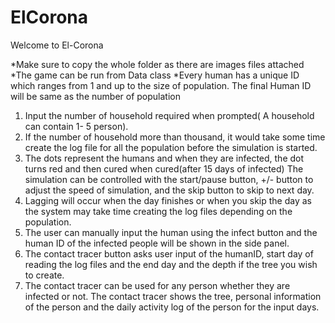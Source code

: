 # ElCorona
Welcome to El-Corona

*Make sure to copy the whole folder as there are images files attached 
*The game can be run from Data class
*Every human has a unique ID which ranges from 1 and up to the size of population. The final Human ID will be same as the number of population

1. Input the number of household required when prompted( A household can contain 1- 5 person).
2. If the number of household more than thousand, it would take some time create the log file for all the population before the simulation is started.
3. The dots represent the humans and when they are infected, the dot turns red and then cured when cured(after 15 days of infected)
   The simulation can be controlled with the start/pause button, +/- button to adjust the speed of simulation, and the skip button to skip to next day.
4. Lagging will occur when the day finishes or when you skip the day as the system may take time creating the log files depending
   on the population.
5. The user can manually input the human using the infect button and the human ID of the infected people will be shown in the side panel.
6.  The contact tracer button asks user input of the humanID, start day of reading the log files and the end day and the depth if 
the tree you wish to create.
7. The contact tracer can be used for any person whether they are infected or not. The contact tracer shows the tree, personal 
information of the person and the daily activity log of the person for the input days.

